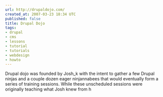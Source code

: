 ```yaml
---
url: http://drupaldojo.com/
created_at: 2007-03-23 18:34 UTC
published: false
title: Drupal Dojo
tags:
- drupal
- cms
- lessons
- tutorial
- tutorials
- webdesign
- howto
---
```


Drupal dojo was founded by Josh_k with the intent to gather a few Drupal ninjas and a couple dozen eager ninjannabees that would eventually form a series of training sessions. While these unscheduled sessions were originally teaching what Josh knew from h
